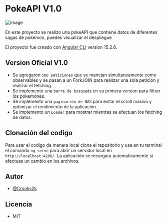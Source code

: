 # PokeAPI V1.0
![image](https://github.com/Crooks2k/PokeAPI-Angular/assets/97590572/e2f7fe4c-ea05-4423-843d-7f2761725452)

En este proyecto se realizo una pokeAPI que contiene datos de diferentes sagas de pokemon, puedes visualizar el despliegue <a href="https://poke-api-angular-six.vercel.app/"></a>

El proyecto fue creado con [Angular CLI](https://github.com/angular/angular-cli) version 15.2.6.

## Version Oficial V1.0

- Se agregaron `500 peticiones` que se manejan simultaneamente como observables y se pasan a un ForkJOIN para realizar una sola petición y realizar el fetching.
- Se implemento una `barra de busqueda` en su primera version para filtrar los pokemones.
- Se implemento una `paginación de NGX` para evitar el scroll masivo y optimizar el rendimiento de la aplicación.
- Se implemento un `Loader` para mostrar mientras se efectuan los fetching de datos.

## Clonación del codigo

Para usar el codigo de manera local clona el repositorio y usa en tu terminal el comando `ng serve` para abrir un servidor local en `http://localhost:4200/`. La aplicación se recargara automaticamente si efectuas un cambio en los archivos.

## Autor

- <a href="https://github.com/Crooks2k/">@Crooks2k</a>

## Licencia

- MIT
